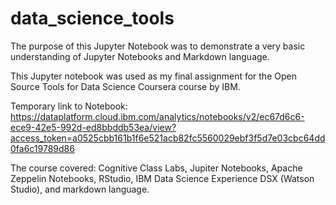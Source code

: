 # data_science_tools

The purpose of this Jupyter Notebook was to demonstrate a very basic understanding of Jupyter Notebooks and Markdown language.

This Jupyter notebook was used as my final assignment for the Open Source Tools for Data Science Coursera course by IBM. 

Temporary link to Notebook: https://dataplatform.cloud.ibm.com/analytics/notebooks/v2/ec67d6c6-ece9-42e5-992d-ed8bbddb53ea/view?access_token=a0525cbb161b1f6e521acb82fc5560029ebf3f5d7e03cbc64dd0fa6c19789d86

The course covered: Cognitive Class Labs, Jupiter Notebooks, Apache Zeppelin Notebooks, RStudio, IBM Data Science Experience DSX (Watson Studio), and markdown language.

